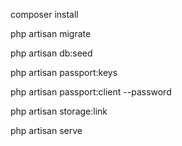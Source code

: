 composer install

php artisan migrate

php artisan db:seed

php artisan passport:keys

php artisan passport:client --password

php artisan storage:link

php artisan serve
